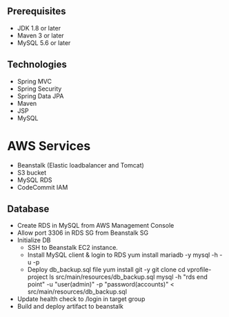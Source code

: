 ## Prerequisites
- JDK 1.8 or later
- Maven 3 or later
- MySQL 5.6 or later
## Technologies 
- Spring MVC
- Spring Security
- Spring Data JPA
- Maven
- JSP
- MySQL
# AWS Services
- Beanstalk (Elastic loadbalancer and Tomcat)
- S3 bucket
- MySQL RDS
- CodeCommit  IAM
## Database
- Create RDS in MySQL from AWS Management Console
- Allow port 3306 in RDS SG from Beanstalk SG
- Initialize DB
    - SSH to Beanstalk EC2 instance. 
	- Install MySQL client & login to RDS
	   yum install mariadb -y
	   mysql -h <rds end point> -u <user> -p <password>
	- Deploy db_backup.sql file
	   yum install git -y
	   git clone <git URL of the source code>
	   cd vprofile-project
	   ls src/main/resources/db_backup.sql
	   mysql -h "rds end point" -u "user(admin)" -p "password(accounts)" < src/main/resources/db_backup.sql
- Update health check to /login in target group
- Build and deploy artifact to beanstalk


